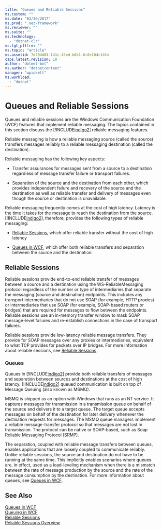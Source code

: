 ```yaml
---
title: "Queues and Reliable Sessions"
ms.custom: ""
ms.date: "03/30/2017"
ms.prod: ".net-framework"
ms.reviewer: ""
ms.suite: ""
ms.technology: 
  - "dotnet-clr"
ms.tgt_pltfrm: ""
ms.topic: "article"
ms.assetid: 7e794d03-141c-45ed-b6b1-6c0e104c1464
caps.latest.revision: 10
author: "dotnet-bot"
ms.author: "dotnetcontent"
manager: "wpickett"
ms.workload: 
  - "dotnet"
---
```

# Queues and Reliable Sessions
Queues and reliable sessions are the Windows Communication Foundation (WCF) features that implement reliable messaging. The topics contained in this section discuss the [!INCLUDE[indigo2](../../../../includes/indigo2-md.md)] reliable messaging features.  
  
 Reliable messaging is how a reliable messaging source (called the source) transfers messages reliably to a reliable messaging destination (called the destination).  
  
 Reliable messaging has the following key aspects:  
  
-   Transfer assurances for messages sent from a source to a destination regardless of message transfer failure or transport failures.  
  
-   Separation of the source and the destination from each other, which provides independent failure and recovery of the source and the destination as well as reliable transfer and delivery of messages even though the source or destination is unavailable.  
  
 Reliable messaging frequently comes at the cost of high latency. Latency is the time it takes for the message to reach the destination from the source. [!INCLUDE[indigo2](../../../../includes/indigo2-md.md)], therefore, provides the following types of reliable messaging:  
  
-   [Reliable Sessions](../../../../docs/framework/wcf/feature-details/reliable-sessions.md), which offer reliable transfer without the cost of high latency  
  
-   [Queues in WCF](../../../../docs/framework/wcf/feature-details/queues-in-wcf.md), which offer both reliable transfers and separation between the source and the destination.  
  
## Reliable Sessions  
 Reliable sessions provide end-to-end reliable transfer of messages between a source and a destination using the WS-ReliableMessaging protocol regardless of the number or type of intermediaries that separate the messaging (source and destination) endpoints. This includes any transport intermediaries that do not use SOAP (for example, HTTP proxies) or intermediaries that use SOAP (for example, SOAP-based routers or bridges) that are required for messages to flow between the endpoints. Reliable sessions use an in-memory transfer window to mask SOAP message-level failures and re-establish connections in the case of transport failures.  
  
 Reliable sessions provide low-latency reliable message transfers. They provide for SOAP messages over any proxies or intermediaries, equivalent to what TCP provides for packets over IP bridges. For more information about reliable sessions, see [Reliable Sessions](../../../../docs/framework/wcf/feature-details/reliable-sessions.md).  
  
### Queues  
 Queues in [!INCLUDE[indigo2](../../../../includes/indigo2-md.md)] provide both reliable transfers of messages and separation between sources and destinations at the cost of high latency. [!INCLUDE[indigo2](../../../../includes/indigo2-md.md)] queued communication is built on top of Message Queuing (also known as MSMQ).  
  
 MSMQ is shipped as an option with Windows that runs as an NT service. It captures messages for transmission in a transmission queue on behalf of the source and delivers it to a target queue. The target queue accepts messages on behalf of the destination for later delivery whenever the destination requests for messages. The MSMQ queue managers implement a reliable message-transfer protocol so that messages are not lost in transmission. The protocol can be native or SOAP-based, such as Soap Reliable Messaging Protocol (SRMP).  
  
 The separation, coupled with reliable message transfers between queues, enables applications that are loosely coupled to communicate reliably. Unlike reliable sessions, the source and destination do not have to be running at the same time. This implicitly enables scenarios where queues are, in effect, used as a load-leveling mechanism when there is a mismatch between the rate of message production by the source and the rate of the message consumption by the destination. For more information about queues, see [Queues in WCF](../../../../docs/framework/wcf/feature-details/queues-in-wcf.md).  
  
## See Also  
 [Queues in WCF](../../../../docs/framework/wcf/feature-details/queues-in-wcf.md)  
 [Queuing in WCF](../../../../docs/framework/wcf/feature-details/queuing-in-wcf.md)  
 [Reliable Sessions](../../../../docs/framework/wcf/feature-details/reliable-sessions.md)  
 [Reliable Sessions Overview](../../../../docs/framework/wcf/feature-details/reliable-sessions-overview.md)
